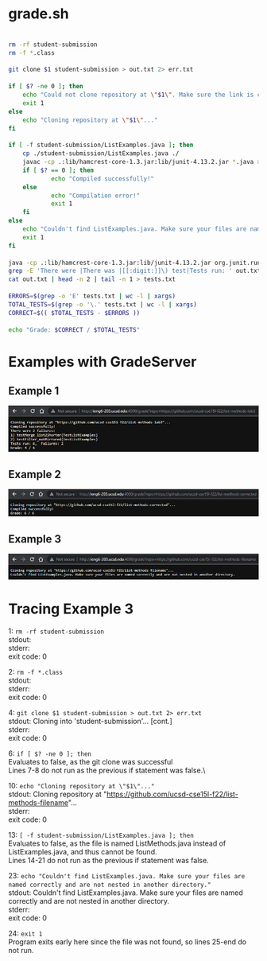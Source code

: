 # grade.sh

```bash

rm -rf student-submission
rm -f *.class

git clone $1 student-submission > out.txt 2> err.txt 

if [ $? -ne 0 ]; then
    echo "Could not clone repository at \"$1\". Make sure the link is correct."
    exit 1
else
    echo "Cloning repository at \"$1\"..."	
fi

if [ -f student-submission/ListExamples.java ]; then
	cp ./student-submission/ListExamples.java ./
	javac -cp .:lib/hamcrest-core-1.3.jar:lib/junit-4.13.2.jar *.java > out.txt 2> err.txt
	if [ $? == 0 ]; then
	        echo "Compiled successfully!"
	else
        	echo "Compilation error!"
        	exit 1
	fi
else
 	echo "Couldn't find ListExamples.java. Make sure your files are named correctly and are not nested in another directory."
	exit 1	
fi

java -cp .:lib/hamcrest-core-1.3.jar:lib/junit-4.13.2.jar org.junit.runner.JUnitCore TestListExamples > out.txt 2> err.txt
grep -E 'There were |There was |[[:digit:]]\) test|Tests run: ' out.txt
cat out.txt | head -n 2 | tail -n 1 > tests.txt

ERRORS=$(grep -o 'E' tests.txt | wc -l | xargs)
TOTAL_TESTS=$(grep -o '\.' tests.txt | wc -l | xargs)
CORRECT=$(( $TOTAL_TESTS - $ERRORS ))

echo "Grade: $CORRECT / $TOTAL_TESTS"
```
# Examples with GradeServer

## Example 1
![1](images/grade_1.png)

## Example 2
![2](images/grade_2.png)

## Example 3
![3](images/grade_3.png)

# Tracing Example 3

1: `rm -rf student-submission`\
stdout:\
stderr:\
exit code: 0

2: `rm -f *.class`\
stdout:\
stderr:\
exit code: 0

4: `git clone $1 student-submission > out.txt 2> err.txt` \
stdout: Cloning into 'student-submission'... [cont.]\
stderr: \
exit code: 0

6: `if [ $? -ne 0 ]; then`\
Evaluates to false, as the git clone was successful\
Lines 7-8 do not run as the previous if statement was false.\

10: `echo "Cloning repository at \"$1\"..."`\
stdout: Cloning repository at "https://github.com/ucsd-cse15l-f22/list-methods-filename"... \
stderr:\
exit code: 0

13: `[ -f student-submission/ListExamples.java ]; then`\
Evaluates to false, as the file is named ListMethods.java instead of ListExamples.java, and thus cannot be found.\
Lines 14-21 do not run as the previous if statement was false.

23: `echo "Couldn't find ListExamples.java. Make sure your files are named correctly and are not nested in another directory."`\
stdout: Couldn't find ListExamples.java. Make sure your files are named correctly and are not nested in another directory.\
stderr: \
exit code: 0

24: `exit 1`\
Program exits early here since the file was not found, so lines 25-end do not run.





